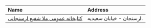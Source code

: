 | Name                                                 | Address                  |
|:-----------------------------------------------------|:-------------------------|
| [كتابخانه عمومی ملا شفیع ارسنجانی](http://farspl.ir) | ارسنجان - خیابان سعیدیه. |